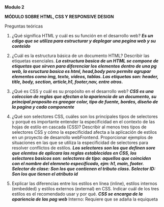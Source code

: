 **Modulo 2**

**MÓDULO SOBRE HTML, CSS Y RESPONSIVE DESIGN**
 
Preguntas teóricas 
 
1. ¿Qué significa HTML y cuál es su función en el desarrollo web? 
***Es un cdigo que se utiliza para estructurar y deplegar una pegina web y su conteido***

2. ¿Cuál  es  la  estructura básica  de  un  documento  HTML?  Describir  las etiquetas 
esenciales. 
***La estructura basica de un HTML se compone de etiquetas que sirven para diferenciar los elementos dentro de una pg web, la esructura basica es html, head,body pero permite agrupar elementos como img, texto, videos, tablas. Las etiquetas son: header, title, body, section, article,h1, footer,nav, entre otros.***

3. ¿Qué es CSS y cuál es su propósito en el desarrollo web? 
***CSS es una coleccion de reglas que afectan a la apariencia de un documento, su principal proposito es graegar color, tipo de fuente, bordes, diseño de la pagina y cada componente***

4. ¿Qué son selectores CSS, cuáles son los principales tipos de selectores y porqué es importante entender la especificidad en el contexto de las hojas de estilo en cascada (CSS)? Describir al menos tres tipos de selectores CSS y cómo la especificidad afecta a  la  aplicación  de  estilos  en  un  proyecto  de  desarrollo  webFrontend.  Proporcionar  ejemplos de situaciones en las que se utiliza la especificidad de selectores para resolver conflictos de estilos.
***Los selectores son los que definen sore que elemtos de aplicara las reglas establecidas en CSS, los selectores basicos son: selectores de tipo: aquellos que coinciden con el nombre del elemneto especificado, ejm: h1, main, footer. Selector de clase: Son los que contienen el tributo class. Selector ID: Son los que tienen el atributo id***

5. Explicar las diferencias entre los estilos en línea (inline), estilos internos (embedded) y estilos externos (external) en CSS.  Indicar cuál de los tres estilos es el recomendado usar y por qué. 
***CSS se encarga de la apariencia de las pag web***
Interno: Requiere que se adaña la equiqueta <style> en la seccion <head> en el documento HTML
Externo: ENtrelaza la pagina web a un archivo.css externo, en la seccion <head> se añade una referencia del archivo.css
Inline: Se utiliza para dar estilo, solo se tendra qie añadir un atributo style a cad etiqueta HTML. Ejm: <h1 style="color:;padding:px;">Hola mundo hermoso</h1>
***El recomendado para usar es el externo, ya que se tendra una estructura mas limpia y ordenada***

6. ¿Qué es flexbox y cómo se utiliza para el diseño de páginas web? 
***Flexbos es un metodo el cual aplica un diseño de pagina para organizar o agrupat elementos en filas o columnas ***

7. Explicar  cómo  se  emplean  las  propiedades  flexbox  y  explicar  la  función  de  las principales propiedades en la creación de diseños flexibles.
***El modulo flexible cuanta con dos ejes, el eje principal y el eje cruzado. El eje principal esta definifo por flex-direction y cuanta con cuatro valores: row o row reverse (correra a lo largo de la fila) y el colum o column-reverse (corre desde el borde superior de la pag hasta el fin, segun direccion del bloque).***
Ej eje principal: main axis-flex-direction:row
***El eje cruzado va perpendicular al eje prinncipal, si es row o row-reverse el eje ira por las columnas, y si es column o colum-reverse el eje corre a lo largo de las filas. Ambis usan el flex-direction.***
EJ eje cruzado: Cross axis - flex-direction:row

8. ¿Qué es CSS Grid Layout y en qué se diferencia de flexbox? 
***Flexbox fue creado para diseños de una dimension ya sea en una fila o columna. En cambio, Grid se penso para varias filas y columnas al mismo tiempo*** 

9. Proporcionar un ejemplo de cómo crear una cuadrícula sencilla con CSS Grid.
***En el siguiente ejemplo se construye un diseño usando GRID. se organiza en tres columnas con el mismo tamaño***
<div class ="column"> 
<div> One </div>
<div> Two </div>
<div> Three </div>
stilos css
.column{
    display:grid;
    grid-template-columns: repeat (3, 1fr);
}

10. ¿Qué significa el diseño responsivo en el contexto del desarrollo web? 
***Desarrollo de la pagina web que permite la optica visual en distitos tipos de tamaño de los dispositivos***

11. Enumerar al  menos  tres técnicas o estrategias utilizadas  para lograr el diseño  responsivo en una página web
***Media Queries: parte de CSS que permite adptar el contenido a diferentes factores como el tamaño de pantalla o la resolucion***
***Flexbox: Proporciona una manera de diseñar, alinear y distribuir espacio entre los items de un contenedor  (1. display: flex, 2. flex-wrap:wrap)***